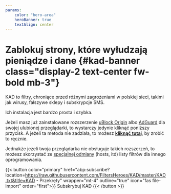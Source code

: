 ```yaml
---
params:
    color: "hero-area"
    heroBanner: true
    textAlign: center
---
```

# Zablokuj strony, które wyłudzają pieniądze i dane {#kad-banner class="display-2 text-center fw-bold mb-3"}
KAD to filtry, chroniące przed różnymi zagrożeniami w polskiej sieci, takimi jak wirusy, fałszywe sklepy i subskrypcje SMS.

Ich instalacja jest bardzo prosta i szybka.

Jeżeli masz już zainstalowane rozszerzenie [uBlock Origin](https://github.com/gorhill/uBlock) albo [AdGuard](https://adguard.com/pl/welcome.html) dla swojej ulubionej przeglądarki, to wystarczy jedynie kliknąć poniższy przycisk. A jeżeli ta metoda nie zadziała, to możesz [**kliknąć tutaj**]( https://github.com/FiltersHeroes/KAD/wiki/Instalacja-manualna), by zrobić to ręcznie.


Jednakże jeżeli twoja przeglądarka nie obsługuje takich rozszerzeń, to możesz skorzystać ze [specjalnej odmiany](#hosts "zalecane jedynie dla zaawansowanych użytkowników") (hosts, itd) listy filtrów dla innego oprogramowania.

{{< button color="primary" href="abp:subscribe?location=https://raw.githubusercontent.com/FiltersHeroes/KAD/master/KAD.txt&title=KAD - Przekręty" wrapper="mt-4" outline="true" icon="fas file-import" order="first">}}
    Subskrybuj KAD
{{< /button >}}
